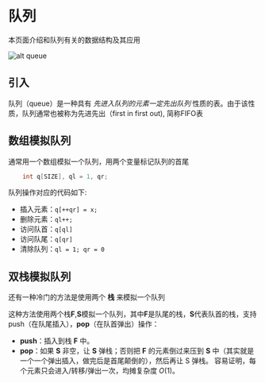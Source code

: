 # 队列

本页面介绍和队列有关的数据结构及其应用

![alt queue](queue.svg)

## 引入
队列（queue）是一种具有 $先进入队列的元素一定先出队列$ 性质的表。由于该性质，队列通常也被称为先进先出（first in first out), 简称FIFO表

## 数组模拟队列
通常用一个数组模拟一个队列，用两个变量标记队列的首尾
```c++
    int q[SIZE], ql = 1, qr;
```
队列操作对应的代码如下:
* 插入元素：`q[++qr] = x;`
* 删除元素：`ql++;`
* 访问队首：`q[ql]`
* 访问队尾：`q[qr]`
* 清除队列：`ql = 1; qr = 0`

## 双栈模拟队列
还有一种冷门的方法是使用两个 **栈** 来模拟一个队列

这种方法使用两个栈**F**,**S**模拟一个队列，其中**F**是队尾的栈，**S**代表队首的栈，支持push（在队尾插入），**pop**（在队首弹出）操作：
* **push**：插入到栈 **F** 中。
* **pop**：如果 **S** 非空，让 **S** 弹栈；否则把 **F** 的元素倒过来压到 **S** 中（其实就是一个一个弹出插入，做完后是首尾颠倒的），然后再让 S 弹栈。
容易证明，每个元素只会进入/转移/弹出一次，均摊复杂度 $O(1)$。
